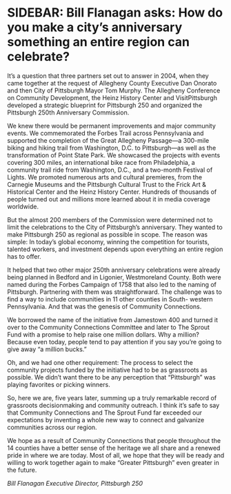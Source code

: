 # SIDEBAR: Bill Flanagan asks: How do you make a city’s anniversary something an entire region can celebrate?

It’s a question that three partners set out to answer in 2004, when they came together at the request of Allegheny County Executive Dan Onorato and then City of Pittsburgh Mayor Tom Murphy. The Allegheny Conference on Community Development, the Heinz History Center and VisitPittsburgh developed a strategic blueprint for Pittsburgh 250 and organized the Pittsburgh 250th Anniversary Commission.

We knew there would be permanent improvements and major community events. We commemorated the Forbes Trail across Pennsylvania and supported the completion of the Great Allegheny Passage—a 300-mile biking and hiking trail from Washington, D.C. to Pittsburgh—as well as the transformation of Point State Park. We showcased the projects with events covering 300 miles, an international bike race from Philadelphia, a community trail ride from Washington, D.C., and a two-month Festival of Lights. We promoted numerous arts and cultural premieres, from the Carnegie Museums and the Pittsburgh Cultural Trust to the Frick Art &amp; Historical Center and the Heinz History Center. Hundreds of thousands of people turned out and millions more learned about it in media coverage worldwide.

But the almost 200 members of the Commission were determined not to limit the celebrations to the City of Pittsburgh’s anniversary. They wanted to make Pittsburgh 250 as regional as possible in scope. The reason was simple: In today’s global economy, winning the competition for tourists, talented workers, and investment depends upon everything an entire region has to offer.

It helped that two other major 250th anniversary celebrations were already being planned in Bedford and in Ligonier, Westmoreland County. Both were named during the Forbes Campaign of 1758 that also led to the naming of Pittsburgh. Partnering with them was straightforward. The challenge was to find a way to include communities in 11 other counties in South-
western Pennsylvania. And that was the genesis of Community Connections.

We borrowed the name of the initiative from Jamestown 400 and turned it over to the Community Connections Committee and later to The Sprout Fund with a promise to help raise one million dollars. Why a million? Because even today, people tend to pay attention if you say you’re going to give away “a million bucks.”

Oh, and we had one other requirement: The process to select the community projects funded by the initiative had to be as grassroots as possible. We didn’t want there to be any perception that “Pittsburgh” was playing favorites or picking winners.

So, here we are, five years later, summing up a truly remarkable record of grassroots decisionmaking and community outreach. I think it’s safe to say that Community Connections and The Sprout Fund far exceeded our expectations by inventing a whole new way to connect and galvanize communities across our region.

We hope as a result of Community Connections that people throughout the 14 counties have a better sense of the heritage we all share and a renewed pride in where we are today. Most of all, we hope that they will be ready and willing to work together again to make “Greater Pittsburgh” even greater in the future.

_Bill Flanagan_
  _Executive Director, Pittsburgh 250_
